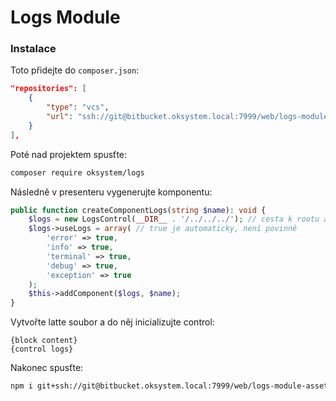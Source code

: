 # Logs Module

### Instalace

Toto přidejte do `composer.json`:
```json
"repositories": [
	{
		"type": "vcs",
		"url": "ssh://git@bitbucket.oksystem.local:7999/web/logs-module.git"
	}
],
```

Poté nad projektem spusťte:
```bash
composer require oksystem/logs 
```

Následně v presenteru vygenerujte komponentu:

```php
public function createComponentLogs(string $name): void {
	$logs = new LogsControl(__DIR__ . '/../../../'); // cesta k rootu aplikace 
	$logs->useLogs = array( // true je automaticky, není povinné
		'error' => true,
		'info' => true,
		'terminal' => true,
		'debug' => true,
		'exception' => true
	);
	$this->addComponent($logs, $name);
}
```

Vytvořte latte soubor a do něj inicializujte control:

```latte
{block content}
{control logs}
```

Nakonec spusťte:

```bash
npm i git+ssh://git@bitbucket.oksystem.local:7999/web/logs-module-assets.git --save
```
